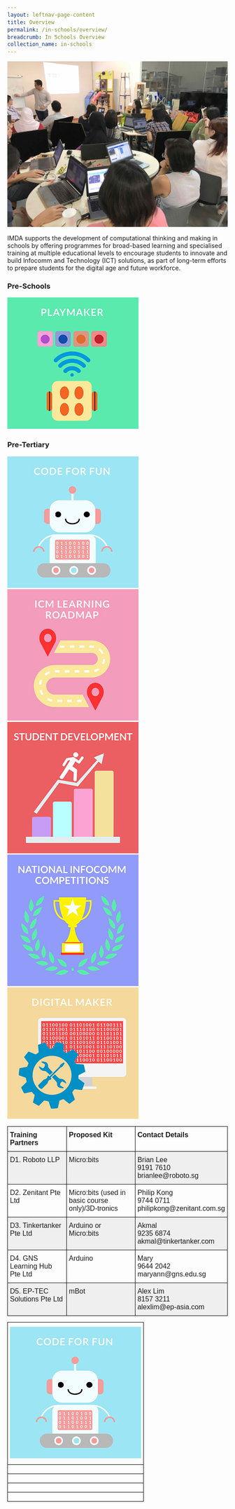```yaml
---
layout: leftnav-page-content
title: Overview
permalink: /in-schools/overview/
breadcrumb: In Schools Overview
collection_name: in-schools
---
```

![In Schools Overview](/images/in-schools/overview/in-schools-overview.jpg)

IMDA supports the development of computational thinking and making in schools by offering programmes for broad-based learning and specialised training at multiple educational levels to encourage students to innovate and build Infocomm and Technology (ICT) solutions, as part of long-term efforts to prepare students for the digital age and future workforce.

### Pre-Schools

[<img src="/images/in-schools/overview/Playmaker_Icon.jpg" alt= "playmaker" width="300" height="300">](https://isomer-dlp-staging.netlify.com/in-schools/playmaker-overview/)

### Pre-Tertiary

[<img src="/images/in-schools/overview/Code_For_Fun_Icon_V2.jpg">](https://isomer-dlp-staging.netlify.com/in-schools/code-for-fun/overview/)
[<img src="/images/in-schools/overview/ICM_Icon_V2.jpg">](https://isomer-dlp-staging.netlify.com/in-schools/icm-learning-roadmap/)
[<img src="/images/in-schools/overview/Student_Development_Icon_V2.jpg">](https://isomer-dlp-staging.netlify.com/in-schools/student-development/)
[<img src="/images/in-schools/overview/National_Infocomm_Icon_V2.jpg">](https://isomer-dlp-staging.netlify.com/in-schools/national-infocomm-competitions/)
[<img src="/images/in-schools/overview/Digital_Maker_Icon_V2.jpg">](https://isomer-dlp-staging.netlify.com/in-schools/digital-maker/overview/)

<style type="text/css">
.tg  {border-collapse:collapse;border-spacing:0;}
.tg td{font-family:Arial, sans-serif;font-size:14px;padding:10px 5px;border-style:solid;border-width:1px;overflow:hidden;word-break:normal;border-color:black;}
.tg th{font-family:Arial, sans-serif;font-size:14px;font-weight:normal;padding:10px 5px;border-style:solid;border-width:1px;overflow:hidden;word-break:normal;border-color:black;}
.tg .tg-x5q1{font-size:16px;text-align:left;vertical-align:top}
.tg .tg-vox4{font-weight:bold;font-size:16px;text-align:left;vertical-align:top}
.tg .tg-22f5{font-size:16px;background-color:#efefef;text-align:left;vertical-align:top}
</style>
<table class="tg">
  <tr>
    <th class="tg-vox4">Training Partners</th>
    <th class="tg-vox4">Proposed Kit</th>
    <th class="tg-vox4">Contact Details</th>
  </tr>
  <tr>
    <td class="tg-22f5">D1. Roboto LLP</td>
    <td class="tg-22f5">Micro:bits</td>
    <td class="tg-22f5">Brian Lee<br>9191 7610<br>brianlee@roboto.sg</td>
  </tr>
  <tr>
    <td class="tg-x5q1">D2. Zenitant Pte Ltd</td>
    <td class="tg-x5q1">Micro:bits (used in basic course only)/3D-tronics</td>
    <td class="tg-x5q1">Philip Kong<br>9744 0711<br>philipkong@zenitant.com.sg</td>
  </tr>
  <tr>
    <td class="tg-22f5">D3. Tinkertanker Pte Ltd</td>
    <td class="tg-22f5">Arduino or Micro:bits</td>
    <td class="tg-22f5">Akmal<br>9235 6874<br>akmal@tinkertanker.com</td>
  </tr>
  <tr>
    <td class="tg-x5q1">D4. GNS Learning Hub Pte Ltd</td>
    <td class="tg-x5q1">Arduino</td>
    <td class="tg-x5q1">Mary<br>9644 2042<br>maryann@gns.edu.sg</td>
  </tr>
  <tr>
    <td class="tg-22f5">D5. EP-TEC Solutions Pte Ltd</td>
    <td class="tg-22f5">mBot</td>
    <td class="tg-22f5">Alex Lim<br>8157 3211<br>alexlim@ep-asia.com</td>
  </tr>
</table>

<style type="text/css">
.tg  {border-collapse:collapse;border-spacing:0;}
.tg td{font-family:Arial, sans-serif;font-size:14px;padding:10px 5px;border-style:solid;border-width:1px;overflow:hidden;word-break:normal;border-color:black;}
.tg th{font-family:Arial, sans-serif;font-size:14px;font-weight:normal;padding:10px 5px;border-style:solid;border-width:1px;overflow:hidden;word-break:normal;border-color:black;}
.tg .tg-x5q1{font-size:16px;text-align:left;vertical-align:top}
.tg .tg-vox4{font-weight:bold;font-size:16px;text-align:left;vertical-align:top}
.tg .tg-o5ha{font-size:16px;background-color:#ffffff;text-align:left;vertical-align:top}
</style>
<table class="tg">
  <tr>
    <th class="tg-vox4"><a href="https://isomer-dlp-staging.netlify.com/in-schools/code-for-fun/overview/"><img src="/images/in-schools/overview/Code_For_Fun_Icon_V2.jpg"></a></th>
  </tr>
  <tr>
    <td class="tg-o5ha"></td>
  </tr>
  <tr>
    <td class="tg-x5q1"></td>
  </tr>
  <tr>
    <td class="tg-o5ha"></td>
  </tr>
  <tr>
    <td class="tg-x5q1"></td>
  </tr>
</table>
